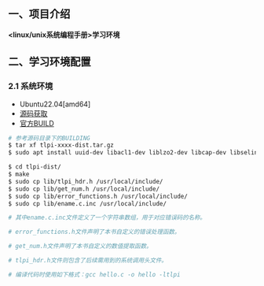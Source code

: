 ## 一、项目介绍

**<linux/unix系统编程手册>学习环境**

## 二、学习环境配置
### 2.1 系统环境
* Ubuntu22.04[amd64]
* [源码获取](http://man7.org/tlpi/code/index.html)
* [官方BUILD](https://man7.org/tlpi/code/BUILDING.html)

```bash
# 参考源码目录下的BUILDING
$ tar xf tlpi-xxxx-dist.tar.gz
$ sudo apt install uuid-dev libacl1-dev liblzo2-dev libcap-dev libselinux1-dev libseccomp-dev gcc-multilib

$ cd tlpi-dist/
$ make
$ sudo cp lib/tlpi_hdr.h /usr/local/include/
$ sudo cp lib/get_num.h /usr/local/include/
$ sudo cp lib/error_functions.h /usr/local/include/
$ sudo cp lib/ename.c.inc /usr/local/include/

# 其中ename.c.inc文件定义了一个字符串数组，用于对应错误码的名称。

# error_functions.h文件声明了本书自定义的错误处理函数。

# get_num.h文件声明了本书自定义的数值提取函数。

# tlpi_hdr.h文件则包含了后续需用到的系统调用头文件。

# 编译代码时使用如下格式：gcc hello.c -o hello -ltlpi
```

